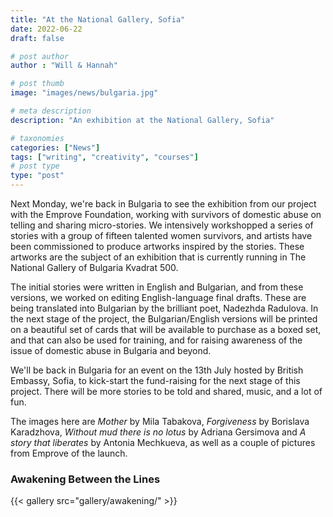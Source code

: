 ```yaml
---
title: "At the National Gallery, Sofia"
date: 2022-06-22
draft: false

# post author
author : "Will & Hannah"

# post thumb
image: "images/news/bulgaria.jpg"

# meta description
description: "An exhibition at the National Gallery, Sofia"

# taxonomies
categories: ["News"]
tags: ["writing", "creativity", "courses"]
# post type
type: "post"
---
```

Next Monday, we're back in Bulgaria to see the exhibition from our project with the Emprove Foundation, working with survivors of domestic abuse on telling and sharing micro-stories. We intensively workshopped a series of stories with a group of fifteen talented women survivors, and artists have been commissioned to produce artworks inspired by the stories. These artworks are the subject of an exhibition that is currently running in The National Gallery of Bulgaria Kvadrat 500.

The initial stories were written in English and Bulgarian, and from these versions, we worked on editing English-language final drafts. These are being translated into Bulgarian by the brilliant poet, Nadezhda Radulova. In the next stage of the project, the Bulgarian/English versions will be printed on a beautiful set of cards that will be available to purchase as a boxed set, and that can also be used for training, and for raising awareness of the issue of domestic abuse in Bulgaria and beyond.

We'll be back in Bulgaria for an event on the 13th July hosted by British Embassy, Sofia, to kick-start the fund-raising for the next stage of this project. There will be more stories to be told and shared, music, and a lot of fun.

The images here are *Mother* by Mila Tabakova, *Forgiveness* by Borislava Karadzhova, *Without mud there is no lotus* by Adriana Gersimova and *A story that liberates* by Antonia Mechkueva, as well as a couple of pictures from Emprove of the launch.



### Awakening Between the Lines

{{< gallery src="gallery/awakening/" >}}